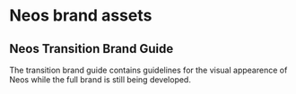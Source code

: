 # Neos brand assets

## Neos Transition Brand Guide

The transition brand guide contains guidelines for the visual appearence of Neos while the full brand is still being developed.
